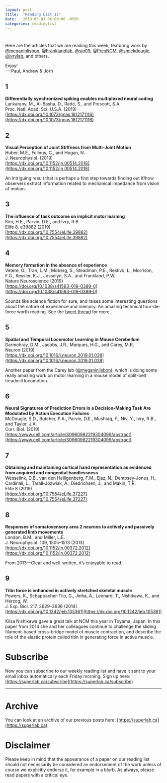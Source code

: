 ```yaml
---
layout: post
title:  "Reading List 15"
date:   2019-05-03 06:00:00 -0500
categories: readinglist
---
```


# 

Here are the articles that we are reading this week, featuring work by [@meganinlisbon](https://twitter.com/meganinlisbon), [@Franklandlab](https://twitter.com/Franklandlab), [@sjo09](https://twitter.com/sjo09), [@PresNCM](https://twitter.com/PresNCM), [@smickdougle](https://twitter.com/smickdougle), [@ivrylab](https://twitter.com/ivrylab), and others.

Enjoy!  
---Paul, Andrew & Jörn

## 1
**Differentially synchronized spiking enables multiplexed neural coding**  
Lankarany, M., Al-Basha, D., Ratté, S., and Prescott, S.A.  
Proc. Natl. Acad. Sci. U.S.A. (2019)  
[https://dx.doi.org/10.1073/pnas.1812171116](https://dx.doi.org/10.1073/pnas.1812171116)

## 2
**Visual Perception of Joint Stiffness from Multi-Joint Motion**  
Huber, M.E., Folinus, C., and Hogan, N.  
J. Neurophysiol. (2019)  
[https://dx.doi.org/10.1152/jn.00514.2018](https://dx.doi.org/10.1152/jn.00514.2018)

An intriguing result that is perhaps a first step towards finding out if/how observers extract information related to mechanical impedance from vision of motion.

## 3
**The influence of task outcome on implicit motor learning**  
Kim, H.E., Parvin, D.E., and Ivry, R.B.  
Elife 8, e39882 (2019)  
[https://dx.doi.org/10.7554/eLife.39882](https://dx.doi.org/10.7554/eLife.39882)

## 4
**Memory formation in the absence of experience**  
Vetere, G., Tran, L.M., Moberg, S., Steadman, P.E., Restivo, L., Morrison, F.G., Ressler, K.J., Josselyn, S.A., and Frankland, P.W.  
Nature Neuroscience (2019)  
[https://doi.org/10.1038/s41593-019-0389-0](https://doi.org/10.1038/s41593-019-0389-0)

Sounds like science fiction for sure, and raises some interesting questions about the nature of experience and memory. An amazing technical tour-de-force worth reading. See the [tweet thread](https://twitter.com/franklandlab/status/1122898899906310144?s=11) for more.

## 5
**Spatial and Temporal Locomotor Learning in Mouse Cerebellum**  
Darmohray, D.M., Jacobs, J.R., Marques, H.G., and Carey, M.R.  
Neuron (2019)  
[https://dx.doi.org/10.1016/j.neuron.2019.01.038](https://dx.doi.org/10.1016/j.neuron.2019.01.038)

Another paper from the Carey lab ([@meganinlisbon](https://twitter.com/meganinlisbon)), which is doing some really amazing work on motor learning in a mouse model of split-belt treadmill locomotion.

## 6
**Neural Signatures of Prediction Errors in a Decision-Making Task Are Modulated by Action Execution Failures**  
McDougle, S.D., Butcher, P.A., Parvin, D.E., Mushtaq, F., Niv, Y., Ivry, R.B., and Taylor, J.A.  
Curr. Biol. (2019)  
[https://www.cell.com/article/S0960982219304099/abstract](https://www.cell.com/article/S0960982219304099/abstract)

## 7
**Obtaining and maintaining cortical hand representation as evidenced from acquired and congenital handlessness**  
Wesselink, D.B., van den Heiligenberg, F.M., Ejaz, N., Dempsey-Jones, H., Cardinali, L., Tarall-Jozwiak, A., Diedrichsen, J., and Makin, T.R.  
Elife 8 (2019)  
[https://dx.doi.org/10.7554/eLife.37227](https://dx.doi.org/10.7554/eLife.37227)

## 8
**Responses of somatosensory area 2 neurons to actively and passively generated limb movements**  
London, B.M., and Miller, L.E.  
J. Neurophysiol. 109, 1505–1513 (2013)  
[https://dx.doi.org/10.1152/jn.00372.2012](https://dx.doi.org/10.1152/jn.00372.2012)

From 2013—Clear and well-written, it’s enjoyable to read.

## 9
**Titin force is enhanced in actively stretched skeletal muscle**  
Powers, K., Schappacher-Tilp, G., Jinha, A., Leonard, T., Nishikawa, K., and Herzog, W.  
J. Exp. Biol. 217, 3629–3636 (2014)  
[https://dx.doi.org/10.1242/jeb.105361](https://dx.doi.org/10.1242/jeb.105361)

Kiisa Nishikawa gave a great talk at NCM this year in Toyama, Japan. In this paper from 2014 she and her colleagues continue to challenge the sliding filament-based cross-bridge model of muscle contraction, and describe the role of the elastic protein called titin in generating force in active muscle.


# Subscribe
Now you can subscribe to our weekly reading list and have it sent to your email inbox automatically each Friday morning. Sign up here: [https://superlab.ca/subscribe](https://superlab.ca/subscribe)


---
# Archive
You can look at an archive of our previous posts here: [https://superlab.ca](https://superlab.ca)


# Disclaimer
Please keep in mind that the appearance of a paper on our reading list should not necessarily be considered an endorsement of the work unless of course we explicitly endorse it, for example in a blurb. As always, please read papers with a critical eye.
